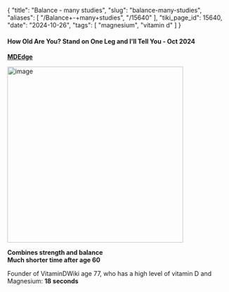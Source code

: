 {
    "title": "Balance - many studies",
    "slug": "balance-many-studies",
    "aliases": [
        "/Balance+-+many+studies",
        "/15640"
    ],
    "tiki_page_id": 15640,
    "date": "2024-10-26",
    "tags": [
        "magnesium",
        "vitamin d"
    ]
}


#### How Old Are You? Stand on One Leg and I’ll Tell You - Oct 2024

 **[MDEdge](https://www.mdedge.com/internalmedicine/article/271318/geriatrics/how-old-are-you-stand-one-leg-and-ill-tell-you?ecd=WNL_EVE_241026_mdedge&uac=138704MX&sso=true)** 

<img src="https://d1bk1kqxc0sym.cloudfront.net/attachments/webp/seconds-one-leg.webp" alt="image" width="400">

 **Combines strength and balance  
Much shorter time after age 60** 

Founder of VitaminDWiki age 77, who has a high level of vitamin D and Magnesium:  **18 seconds**
